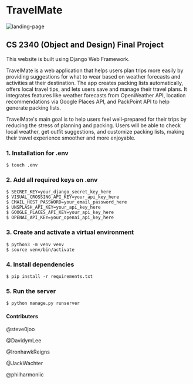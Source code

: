 # TravelMate
<img src="./landing-page.png" alt="landing-page" />

## CS 2340 (Object and Design) Final Project

This website is built using Django Web Framework.

TravelMate is a web application that helps users plan trips more easily by providing suggestions for what to wear based on weather forecasts and activities at their destination. The app creates packing lists automatically, offers local travel tips, and lets users save and manage their travel plans. It integrates features like weather forecasts from OpenWeather API, location recommendations via Google Places API, and PackPoint API to help generate packing lists.

TravelMate's main goal is to help users feel well-prepared for their trips by reducing the stress of
planning and packing. Users will be able to check local weather, get outfit suggestions, and
customize packing lists, making their travel experience smoother and more enjoyable.

### 1. Installation for .env

```
$ touch .env
```

### 2. Add all required keys on .env

```
$ SECRET_KEY=your_django_secret_key_here
$ VISUAL_CROSSING_API_KEY=your_api_key_here
$ EMAIL_HOST_PASSWORD=your_email_password_here
$ UNSPLASH_API_KEY=your_api_key_here
$ GOOGLE_PLACES_API_KEY=your_api_key_here
$ OPENAI_API_KEY=your_openai_api_key_here
```

### 3. Create and activate a virtual environment
```
$ python3 -m venv venv
$ source venv/bin/activate
```

### 4. Install dependencies
```
$ pip install -r requirements.txt
```

### 5. Run the server
```
$ python manage.py runserver
```

#### Contributers
@steve0joo

@DavidymLee

@IronhawkReigns

@JackWachter

@philharmoniic
